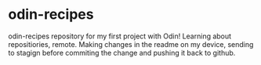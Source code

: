 # odin-recipes
odin-recipes repository for my first project with Odin!
Learning about repositiories, remote. Making changes in the readme on my device, sending to stagign before commiting the change and pushing it back to github. 
